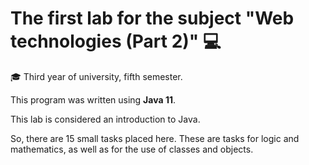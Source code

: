 # The first lab for the subject "Web technologies (Part 2)" :computer:

:mortar_board: Third year of university, fifth semester.

This program was written using __Java 11__.

This lab is considered an introduction to Java.

So, there are 15 small tasks placed here. These are tasks for logic and mathematics, as well as for the use of classes and objects.
